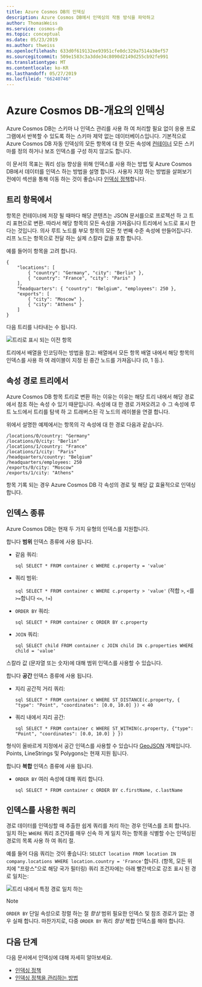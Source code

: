 ```yaml
---
title: Azure Cosmos DB의 인덱싱
description: Azure Cosmos DB에서 인덱싱의 작동 방식을 파악하고
author: ThomasWeiss
ms.service: cosmos-db
ms.topic: conceptual
ms.date: 05/23/2019
ms.author: thweiss
ms.openlocfilehash: 633d0f619132ee93951cfe0dc329a7514a38ef57
ms.sourcegitcommit: 509e1583c3a3dde34c8090d2149d255cb92fe991
ms.translationtype: MT
ms.contentlocale: ko-KR
ms.lasthandoff: 05/27/2019
ms.locfileid: "66240746"
---
```

# <a name="indexing-in-azure-cosmos-db---overview"></a>Azure Cosmos DB-개요의 인덱싱

Azure Cosmos DB는 스키마 나 인덱스 관리를 사용 하 여 처리할 필요 없이 응용 프로그램에서 반복할 수 있도록 하는 스키마 제약 없는 데이터베이스입니다. 기본적으로 Azure Cosmos DB 자동 인덱싱의 모든 항목에 대 한 모든 속성에 [컨테이너](databases-containers-items.md#azure-cosmos-containers) 모든 스키마를 정의 하거나 보조 인덱스를 구성 하지 않고도 합니다.

이 문서의 목표는 쿼리 성능 향상을 위해 인덱스를 사용 하는 방법 및 Azure Cosmos DB에서 데이터를 인덱스 하는 방법을 설명 합니다. 사용자 지정 하는 방법을 살펴보기 전에이 섹션을 통해 이동 하는 것이 좋습니다 [인덱싱 정책](index-policy.md)합니다.

## <a name="from-items-to-trees"></a>트리 항목에서

항목은 컨테이너에 저장 될 때마다 해당 콘텐츠는 JSON 문서를으로 프로젝션 하 고 트리 표현으로 변환. 따라서 해당 항목의 모든 속성을 가져옵니다 트리에서 노드로 표시 한다는 것입니다. 의사 루트 노드를 부모 항목의 모든 첫 번째 수준 속성에 만들어집니다. 리프 노드는 항목으로 전달 하는 실제 스칼라 값을 포함 합니다.

예를 들어이 항목을 고려 합니다.

    {
        "locations": [
            { "country": "Germany", "city": "Berlin" },
            { "country": "France", "city": "Paris" }
        ],
        "headquarters": { "country": "Belgium", "employees": 250 },
        "exports": [
            { "city": "Moscow" },
            { "city": "Athens" }
        ]
    }

다음 트리를 나타내는 수 됩니다.

![트리로 표시 되는 이전 항목](./media/index-overview/item-as-tree.png)

트리에서 배열을 인코딩하는 방법을 참고: 배열에서 모든 항목 배열 내에서 해당 항목의 인덱스를 사용 하 여 레이블이 지정 된 중간 노드를 가져옵니다 (0, 1 등.).

## <a name="from-trees-to-property-paths"></a>속성 경로 트리에서

Azure Cosmos DB 항목 트리로 변환 하는 이유는 이유는 해당 트리 내에서 해당 경로에서 참조 하는 속성 수 있기 때문입니다. 속성에 대 한 경로 가져오려고 수 그 속성에 루트 노드에서 트리를 탐색 하 고 트래버스된 각 노드의 레이블을 연결 합니다.

위에서 설명한 예제에서는 항목의 각 속성에 대 한 경로 다음과 같습니다.

    /locations/0/country: "Germany"
    /locations/0/city: "Berlin"
    /locations/1/country: "France"
    /locations/1/city: "Paris"
    /headquarters/country: "Belgium"
    /headquarters/employees: 250
    /exports/0/city: "Moscow"
    /exports/1/city: "Athens"

항목 기록 되는 경우 Azure Cosmos DB 각 속성의 경로 및 해당 값 효율적으로 인덱싱합니다.

## <a name="index-kinds"></a>인덱스 종류

Azure Cosmos DB는 현재 두 가지 유형의 인덱스를 지원합니다.

합니다 **범위** 인덱스 종류에 사용 됩니다.

- 같음 쿼리: 

   ```sql SELECT * FROM container c WHERE c.property = 'value'```

- 쿼리 범위: 

   ```sql SELECT * FROM container c WHERE c.property > 'value'``` (적합 `>`, `<`를 `>=`합니다 `<=`, `!=`)

- `ORDER BY` 쿼리:

   ```sql SELECT * FROM container c ORDER BY c.property```

- `JOIN` 쿼리: 

   ```sql SELECT child FROM container c JOIN child IN c.properties WHERE child = 'value'```

스칼라 값 (문자열 또는 숫자)에 대해 범위 인덱스를 사용할 수 있습니다.

합니다 **공간** 인덱스 종류에 사용 됩니다.

- 지리 공간적 거리 쿼리: 

   ```sql SELECT * FROM container c WHERE ST_DISTANCE(c.property, { "type": "Point", "coordinates": [0.0, 10.0] }) < 40```

- 쿼리 내에서 지리 공간: 

   ```sql SELECT * FROM container c WHERE ST_WITHIN(c.property, {"type": "Point", "coordinates": [0.0, 10.0] } })```

형식이 올바르게 지정에서 공간 인덱스를 사용할 수 있습니다 [GeoJSON](geospatial.md) 개체입니다. Points, LineStrings 및 Polygons는 현재 지원 됩니다.

합니다 **복합** 인덱스 종류에 사용 됩니다.

- `ORDER BY` 여러 속성에 대해 쿼리 합니다. 

   ```sql SELECT * FROM container c ORDER BY c.firstName, c.lastName```

## <a name="querying-with-indexes"></a>인덱스를 사용한 쿼리

경로 데이터를 인덱싱할 때 추출한 쉽게 쿼리를 처리 하는 경우 인덱스를 조회 합니다. 일치 하는 `WHERE` 쿼리 조건자를 매우 신속 하 게 일치 하는 항목을 식별할 수는 인덱싱된 경로의 목록 사용 하 여 쿼리 절.

예를 들어 다음 쿼리는 것이 좋습니다: `SELECT location FROM location IN company.locations WHERE location.country = 'France'`합니다. (항목, 모든 위치에 "프랑스"으로 해당 국가 필터링) 쿼리 조건자에는 아래 빨간색으로 강조 표시 된 경로 일치는:

![트리 내에서 특정 경로 일치 하는](./media/index-overview/matching-path.png)

> [!NOTE]
> `ORDER BY` 단일 속성으로 정렬 하는 절 *항상* 범위 필요한 인덱스 및 참조 경로가 없는 경우 실패 합니다. 마찬가지로, 다중 `ORDER BY` 쿼리 *항상* 복합 인덱스를 해야 합니다.

## <a name="next-steps"></a>다음 단계

다음 문서에서 인덱싱에 대해 자세히 알아보세요.

- [인덱싱 정책](index-policy.md)
- [인덱싱 정책을 관리하는 방법](how-to-manage-indexing-policy.md)
